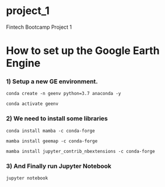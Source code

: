 # project_1
Fintech Bootcamp Project 1

# How to set up the Google Earth Engine

### 1) Setup a new GE environment.

```shell
conda create -n geenv python=3.7 anaconda -y

conda activate geenv

```
### 2) We need to install some libraries

```shell
conda install mamba -c conda-forge

mamba install geemap -c conda-forge

mamba install jupyter_contrib_nbextensions -c conda-forge

```

### 3) And Finally run Jupyter Notebook

```shell
jupyter notebook
```
